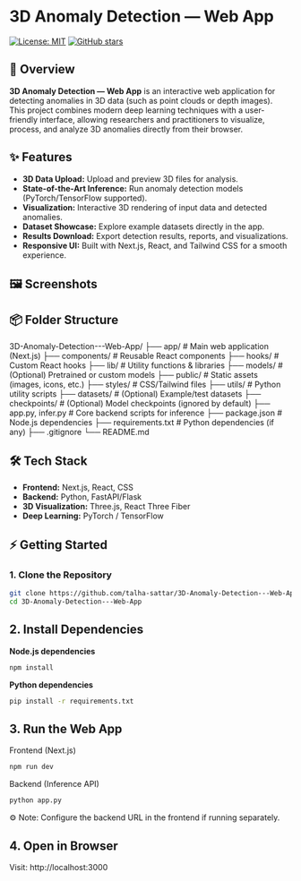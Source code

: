 # 3D Anomaly Detection — Web App

[![License: MIT](https://img.shields.io/badge/License-MIT-yellow.svg)](LICENSE)
[![GitHub stars](https://img.shields.io/github/stars/talha-sattar/3D-Anomaly-Detection---Web-App)](https://github.com/talha-sattar/3D-Anomaly-Detection---Web-App/stargazers)

## 🚀 Overview

**3D Anomaly Detection — Web App** is an interactive web application for detecting anomalies in 3D data (such as point clouds or depth images).  
This project combines modern deep learning techniques with a user-friendly interface, allowing researchers and practitioners to visualize, process, and analyze 3D anomalies directly from their browser.

## ✨ Features

- **3D Data Upload:** Upload and preview 3D files for analysis.
- **State-of-the-Art Inference:** Run anomaly detection models (PyTorch/TensorFlow supported).
- **Visualization:** Interactive 3D rendering of input data and detected anomalies.
- **Dataset Showcase:** Explore example datasets directly in the app.
- **Results Download:** Export detection results, reports, and visualizations.
- **Responsive UI:** Built with Next.js, React, and Tailwind CSS for a smooth experience.

## 🖼️ Screenshots

<!-- Uncomment and add images if available
![App Screenshot 1](screenshots/screenshot1.png)
![App Screenshot 2](screenshots/screenshot2.png)
-->

## 📦 Folder Structure

3D-Anomaly-Detection---Web-App/
├── app/ # Main web application (Next.js)
├── components/ # Reusable React components
├── hooks/ # Custom React hooks
├── lib/ # Utility functions & libraries
├── models/ # (Optional) Pretrained or custom models
├── public/ # Static assets (images, icons, etc.)
├── styles/ # CSS/Tailwind files
├── utils/ # Python utility scripts
├── datasets/ # (Optional) Example/test datasets
├── checkpoints/ # (Optional) Model checkpoints (ignored by default)
├── app.py, infer.py # Core backend scripts for inference
├── package.json # Node.js dependencies
├── requirements.txt # Python dependencies (if any)
├── .gitignore
└── README.md


## 🛠️ Tech Stack

- **Frontend:** Next.js, React, CSS
- **Backend:** Python, FastAPI/Flask
- **3D Visualization:** Three.js, React Three Fiber
- **Deep Learning:** PyTorch / TensorFlow

## ⚡ Getting Started

### 1. Clone the Repository

```bash
git clone https://github.com/talha-sattar/3D-Anomaly-Detection---Web-App.git
cd 3D-Anomaly-Detection---Web-App
```
## 2. Install Dependencies

**Node.js dependencies**
```bash
npm install
```

**Python dependencies**

```bash
pip install -r requirements.txt
```
## 3. Run the Web App
Frontend (Next.js)

```bash
npm run dev
```
Backend (Inference API)

```bash
python app.py
```
⚙️ Note: Configure the backend URL in the frontend if running separately.

## 4. Open in Browser
Visit: http://localhost:3000
